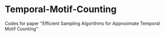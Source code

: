 # Temporal-Motif-Counting
Codes for paper "Efficient Sampling Algorithms for Approximate Temporal Motif Counting"
